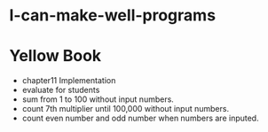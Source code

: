 # I-can-make-well-programs

# Yellow Book
* chapter11 Implementation
 * evaluate for students
 * sum from 1 to 100 without input numbers.
 * count 7th multiplier until 100,000 without input numbers.
 * count even number and odd number when numbers are inputed.


